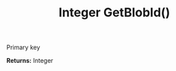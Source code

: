 ﻿---
uid: crmscript_ref_NSBlobEntity_GetBlobId
title: Integer GetBlobId()
intellisense: NSBlobEntity.GetBlobId
keywords: NSBlobEntity, GetBlobId
so.topic: reference
---

Primary key

**Returns:** Integer


